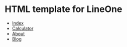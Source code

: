 # HTML template for LineOne

- [Index](https://kamuz.github.io/lineone/)
- [Calculator](https://kamuz.github.io/lineone/calculator.html)
- [About](https://kamuz.github.io/lineone/about.html)
- [Blog](https://kamuz.github.io/lineone/blog.html)